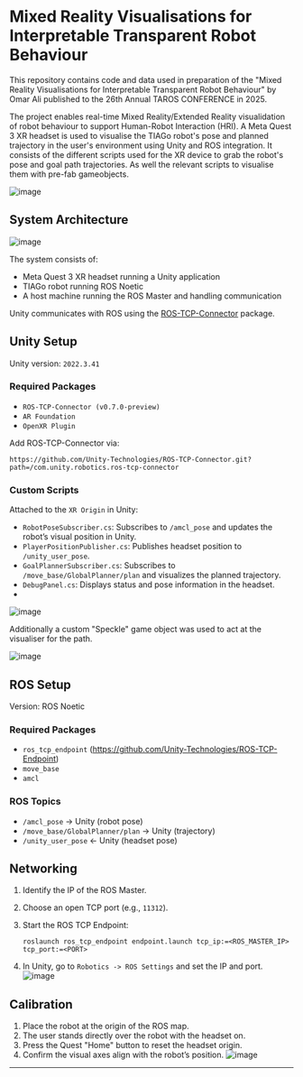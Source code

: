 # Mixed Reality Visualisations for Interpretable Transparent Robot Behaviour

This repository contains code and data used in preparation of the "Mixed Reality Visualisations for Interpretable Transparent Robot Behaviour" by Omar Ali published to the 26th Annual TAROS CONFERENCE in 2025.

The project enables real-time Mixed Reality/Extended Reality visualidation of robot behaviour to support Human-Robot Interaction (HRI). A Meta Quest 3 XR headset is used to visualise the TIAGo robot's pose and planned trajectory in the user's environment using Unity and ROS integration.
It consists of the different scripts used for the XR device to grab the robot's pose and goal path trajectories. As well the relevant scripts to visualise them with pre-fab gameobjects.

![image](https://github.com/user-attachments/assets/aa449ae7-bd66-4749-8088-a1e69c323e12)


## System Architecture

![image](https://github.com/user-attachments/assets/74f389c1-a1f5-4f8b-82ea-e3f7873a9705)

The system consists of:

* Meta Quest 3 XR headset running a Unity application
* TIAGo robot running ROS Noetic
* A host machine running the ROS Master and handling communication

Unity communicates with ROS using the [ROS-TCP-Connector](https://github.com/Unity-Technologies/ROS-TCP-Connector) package.

## Unity Setup

Unity version: `2022.3.41`

### Required Packages

* `ROS-TCP-Connector (v0.7.0-preview)`
* `AR Foundation`
* `OpenXR Plugin`

Add ROS-TCP-Connector via:

```
https://github.com/Unity-Technologies/ROS-TCP-Connector.git?path=/com.unity.robotics.ros-tcp-connector
```

### Custom Scripts

Attached to the `XR Origin` in Unity:
* `RobotPoseSubscriber.cs`: Subscribes to `/amcl_pose` and updates the robot’s visual position in Unity.
* `PlayerPositionPublisher.cs`: Publishes headset position to `/unity_user_pose`.
* `GoalPlannerSubscriber.cs`: Subscribes to `/move_base/GlobalPlanner/plan` and visualizes the planned trajectory.
* `DebugPanel.cs`: Displays status and pose information in the headset.
* 
![image](https://github.com/user-attachments/assets/7cef7d5e-118e-4580-ac54-a3e6c214d538)

Additionally a custom "Speckle" game object was used to act at the visualiser for the path. 

![image](https://github.com/user-attachments/assets/a01cc7dd-5dec-48d4-9aae-025a69b71410)

## ROS Setup

Version: ROS Noetic

### Required Packages

* `ros_tcp_endpoint` (https://github.com/Unity-Technologies/ROS-TCP-Endpoint)
* `move_base`
* `amcl`

### ROS Topics

* `/amcl_pose` -> Unity (robot pose)
* `/move_base/GlobalPlanner/plan` -> Unity (trajectory)
* `/unity_user_pose` <- Unity (headset pose)

## Networking

1. Identify the IP of the ROS Master.
2. Choose an open TCP port (e.g., `11312`).
3. Start the ROS TCP Endpoint:

   ```
   roslaunch ros_tcp_endpoint endpoint.launch tcp_ip:=<ROS_MASTER_IP> tcp_port:=<PORT>
   ```
4. In Unity, go to `Robotics -> ROS Settings` and set the IP and port.
![image](https://github.com/user-attachments/assets/16e0d892-fa84-499f-9756-02956f4a62fe)


## Calibration

1. Place the robot at the origin of the ROS map.
2. The user stands directly over the robot with the headset on.
3. Press the Quest "Home" button to reset the headset origin.
4. Confirm the visual axes align with the robot’s position.
![image](https://github.com/user-attachments/assets/0f705d6a-7f13-4b5d-b9ad-7c164dac0f62)


---
